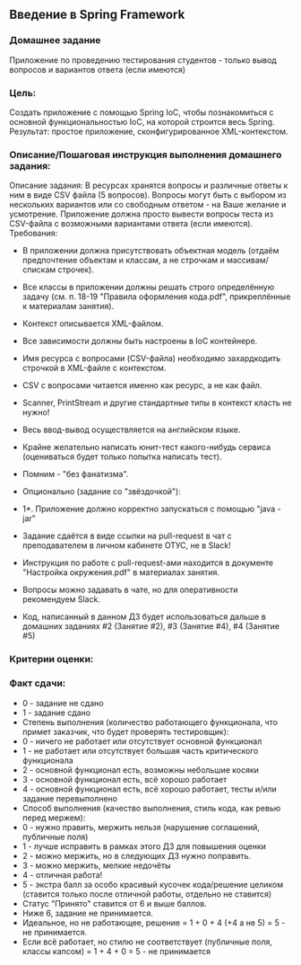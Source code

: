 ## Введение в Spring Framework

### Домашнее задание
Приложение по проведению тестирования студентов - только вывод вопросов и вариантов ответа (если имеются)

### Цель:
Создать приложение с помощью Spring IoC, чтобы познакомиться с основной функциональностью IoC, на которой строится весь Spring.
Результат: простое приложение, сконфигурированное XML-контекстом.


### Описание/Пошаговая инструкция выполнения домашнего задания:
Описание задания:
В ресурсах хранятся вопросы и различные ответы к ним в виде CSV файла (5 вопросов).
Вопросы могут быть с выбором из нескольких вариантов или со свободным ответом - на Ваше желание и усмотрение.
Приложение должна просто вывести вопросы теста из CSV-файла с возможными вариантами ответа (если имеются).
Требования:
* В приложении должна присутствовать объектная модель (отдаём предпочтение объектам и классам, а не строчкам и массивам/спискам строчек).

* Все классы в приложении должны решать строго определённую задачу (см. п. 18-19 "Правила оформления кода.pdf", прикреплённые к материалам занятия).
* Контекст описывается XML-файлом.
* Все зависимости должны быть настроены в IoC контейнере.
* Имя ресурса с вопросами (CSV-файла) необходимо захардкодить строчкой в XML-файле с контекстом.
* CSV с вопросами читается именно как ресурс, а не как файл.
* Scanner, PrintStream и другие стандартные типы в контекст класть не нужно!
* Весь ввод-вывод осуществляется на английском языке.
* Крайне желательно написать юнит-тест какого-нибудь сервиса (оцениваться будет только попытка написать тест).
* Помним - "без фанатизма".
* Опционально (задание со "звёздочкой"):
*  1*. Приложение должно корректно запускаться с помощью "java -jar"
* Задание сдаётся в виде ссылки на pull-request в чат с преподавателем в личном кабинете ОТУС, не в Slack!
* Инструкция по работе с pull-request-ами находится в документе "Настройка окружения.pdf" в материалах занятия.
* Вопросы можно задавать в чате, но для оперативности рекомендуем Slack.
* Код, написанный в данном ДЗ будет использоваться дальше в домашних заданиях #2 (Занятие #2), #3 (Занятие #4), #4 (Занятие #5)

### Критерии оценки:
### Факт сдачи:

* 0 - задание не сдано
* 1 - задание сдано
* Степень выполнения (количество работающего функционала, что примет заказчик, что будет проверять тестировщик):
* 0 - ничего не работает или отсутствует основной функционал
* 1 - не работает или отсутствует большая часть критического функционала
* 2 - основной функционал есть, возможны небольшие косяки
* 3 - основной функционал есть, всё хорошо работает
* 4 - основной функционал есть, всё хорошо работает, тесты и/или задание перевыполнено
* Способ выполнения (качество выполнения, стиль кода, как ревью перед мержем):
* 0 - нужно править, мержить нельзя (нарушение соглашений, публичные поля)
* 1 - лучше исправить в рамках этого ДЗ для повышения оценки
* 2 - можно мержить, но в следующих ДЗ нужно поправить.
* 3 - можно мержить, мелкие недочёты
* 4 - отличная работа!
* 5 - экстра балл за особо красивый кусочек кода/решение целиком (ставится только после отличной работы, отдельно не ставится)
* Статус "Принято" ставится от 6 и выше баллов.
* Ниже 6, задание не принимается.
* Идеальное, но не работающее, решение = 1 + 0 + 4 (+4 а не 5) = 5 - не принимается.
* Если всё работает, но стилю не соответствует (публичные поля, классы капсом) = 1 + 4 + 0 = 5 - не принимается
